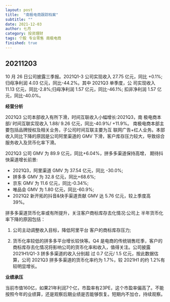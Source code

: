 ```yaml
---
layout: post
title:  "南极电商跟踪档案"
subtitle: ""
date: 2021-12-03
author: 七月
category: 投资理财
tags: 个股 专业零售 南极电商
finished: true
---
```


## 20211203

10 月 26 日公司披露三季报。2021Q1-3 公司实现收入 27.75 亿元，同比 +0.1%;归母净利润 4.03 亿元，同比-44.2%。其中 2021Q3 单季度，公 司实现收入 11.13 亿元，同比-2.8%;归母净利润 1.57 亿元，同比-46.1%; 扣非净利润 1.57 亿元，同比-40.0%。

**经营分析**

2021Q3 公司本部收入有所下滑，时间互联收入小幅增长:2021Q3，南 极电商本部/ 时间互联实现收入 1.88/ 9.26 亿元，同比-40.9%/ +11.9%。 南极电商本部主要包括品牌授权及相关业务，子公司时间互联主要为互 联网广告+红人业务。本部收入同比下降的原因是公司阿里渠道的 GMV 下滑，客户库存压力较大，导致综合服务收入及货币化率下滑。

2021Q3 公司 GMV 为 89.9 亿元，同比+6.04%，拼多多渠道保持高增， 期待抖快渠道增长前景:

* 2021Q3，阿里渠道 GMV 为 37.54 亿元，同比 -30.0%;
* 拼多多 GMV 为 32.8 亿元，同比+68.6%;
* 京东 GMV 为 11.6 亿元，同比-0.34%;
* 唯品会 GMV 为 1.80 亿元，同比-60.9%;
* 2021Q2 新开拓的抖音&快手渠道贡献 GMV 达 5.76 亿元，较上季度高 39%。

拼多多渠道货币化率或有所提升，关注客户商标库存去化情况:公司上 半年货币化率下降的原因包括：

1. 公司主动调整收入目标，降低阿里平台 客户的商标库存压力;

2. 货币化率较低的拼多多平台增长较快等。Q4 是电商的传统销售旺季，客户的商标库存去化情况将影响公司的货币化率和收入，值得关注。公司披露 2021H1/Q1-3 拼多多渠道的收入分别超 过 0.7 亿元/ 1.5 亿元，按此数据估算，公司 2021Q3 拼多多渠道的货币化率约为 1.7%，较 2021H1 的约 1.2%有较明显增长。

**业绩承压**

当前市值160亿，如果21年利润7个亿，市盈率有23PE，这个市盈率偏高了。不能按照今年的业绩算，还是观察后期业绩是否能够恢复。短期内不加仓，持续观察。

